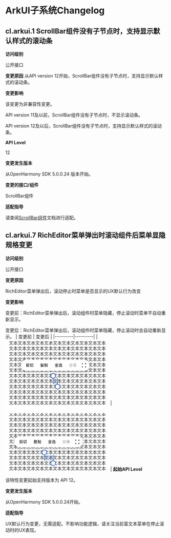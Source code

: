 # ArkUI子系统Changelog

## cl.arkui.1 ScrollBar组件没有子节点时，支持显示默认样式的滚动条

**访问级别**

公开接口

**变更原因**
从API version 12开始，ScrollBar组件没有子节点时，支持显示默认样式的滚动条。

**变更影响**

该变更为非兼容性变更。

API version 11及以前，ScrollBar组件没有子节点时，不显示滚动条。

API version 12及以后，ScrollBar组件没有子节点时，支持显示默认样式的滚动条。

**API Level**

12

**变更发生版本**

从OpenHarmony SDK 5.0.0.24 版本开始。

**变更的接口/组件**

ScrollBar组件

**适配指导**

请查阅[ScrollBar组件](../../../application-dev/reference/apis-arkui/arkui-ts/ts-basic-components-scrollbar.md)文档进行适配。

## cl.arkui.7 RichEditor菜单弹出时滚动组件后菜单显隐规格变更

**访问级别**

公开接口

**变更原因**

RichEditor菜单弹出后，滚动停止时菜单是否显示的UX默认行为改变

**变更影响**

变更前：RichEditor菜单弹出后，滚动组件时菜单隐藏，停止滚动时菜单不自动重新显示。

变更后：RichEditor菜单弹出后，滚动组件时菜单隐藏，停止滚动时会自动重新显示。
| 变更前 | 变更后 |
|---------|---------|
| ![alt text](menu_disappear_onScrollEnd.gif)| ![alt text](menu_appear_onScrollEnd.gif)|
**起始API Level**

该特性变更起始支持版本为 API 12。

**变更发生版本**

从OpenHarmony SDK 5.0.0.24开始。

**适配指导**

UX默认行为变更，无需适配。不影响功能逻辑，请关注当前富文本菜单在停止滚动时的UX表现。
